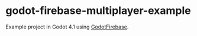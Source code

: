 # godot-firebase-multiplayer-example


Example project in Godot 4.1 using [GodotFirebase](https://github.com/GodotNuts/GodotFirebase).